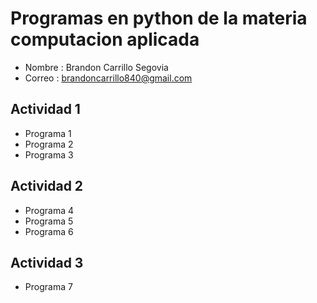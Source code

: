 # Programas en python de la materia computacion aplicada

- Nombre : Brandon Carrillo Segovia
- Correo : brandoncarrillo840@gmail.com 

## Actividad 1
- Programa 1
- Programa 2
- Programa 3
## Actividad 2
- Programa 4
- Programa 5
- Programa 6

## Actividad 3
- Programa 7